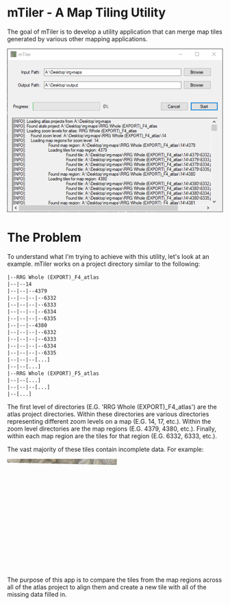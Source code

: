 # mTiler - A Map Tiling Utility

The goal of mTiler is to develop a utility application that can merge map tiles generated by various other mapping applications.

![mTiler Screenshot](https://raw.githubusercontent.com/serialphotog/mTiler/master/Screenshots/AppScreenshot.png)

# The Problem

To understand what I'm trying to achieve with this utility, let's look at an example. mTiler works on a project directory similar to the following:

```
|--RRG Whole (EXPORT)_F4_atlas
|--|--14
|--|--|--4379
|--|--|--|--6332
|--|--|--|--6333
|--|--|--|--6334
|--|--|--|--6335
|--|--|--4380
|--|--|--|--6332
|--|--|--|--6333
|--|--|--|--6334
|--|--|--|--6335
|--|--|--[...]
|--|--[...]
|--RRG Whole (EXPORT)_F5_atlas
|--|--[...]
|--|--|--[...]
|--[...]
```
The first level of directories (E.G. 'RRG Whole (EXPORT)_F4_atlas') are the atlas project directories. Within these directories are various directories representing different zoom levels on a map (E.G. 14, 17, etc.). Within the zoom level directories are the map regions (E.G. 4379, 4380, etc.). Finally, within each map region are the tiles for that region (E.G. 6332, 6333, etc.).

The vast majority of these tiles contain incomplete data. For example:

![Example of incomplete map tile](https://raw.githubusercontent.com/serialphotog/mTiler/master/Screenshots/6335.jpg)

The purpose of this app is to compare the tiles from the map regions across all of the atlas project to align them and create a new tile with all of the missing data filled in.
